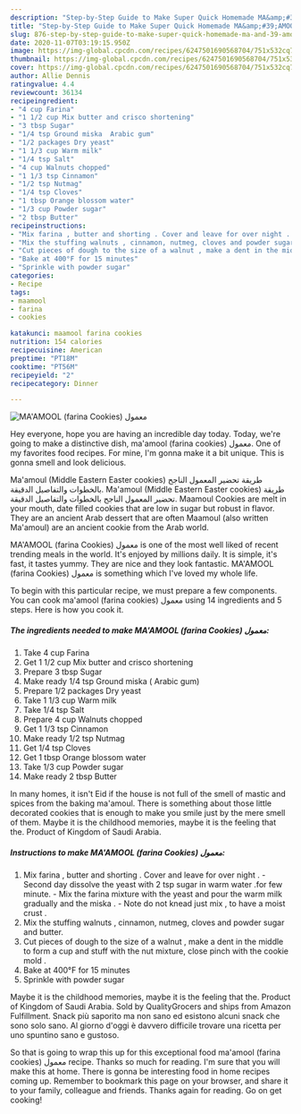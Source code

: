 ```yaml
---
description: "Step-by-Step Guide to Make Super Quick Homemade MA&amp;#39;AMOOL (farina Cookies) معمول"
title: "Step-by-Step Guide to Make Super Quick Homemade MA&amp;#39;AMOOL (farina Cookies) معمول"
slug: 876-step-by-step-guide-to-make-super-quick-homemade-ma-and-39-amool-farina-cookies
date: 2020-11-07T03:19:15.950Z
image: https://img-global.cpcdn.com/recipes/6247501690568704/751x532cq70/maamool-farina-cookies-معمول-recipe-main-photo.jpg
thumbnail: https://img-global.cpcdn.com/recipes/6247501690568704/751x532cq70/maamool-farina-cookies-معمول-recipe-main-photo.jpg
cover: https://img-global.cpcdn.com/recipes/6247501690568704/751x532cq70/maamool-farina-cookies-معمول-recipe-main-photo.jpg
author: Allie Dennis
ratingvalue: 4.4
reviewcount: 36134
recipeingredient:
- "4 cup Farina"
- "1 1/2 cup Mix butter and crisco shortening"
- "3 tbsp Sugar"
- "1/4 tsp Ground miska  Arabic gum"
- "1/2 packages Dry yeast"
- "1 1/3 cup Warm milk"
- "1/4 tsp Salt"
- "4 cup Walnuts chopped"
- "1 1/3 tsp Cinnamon"
- "1/2 tsp Nutmag"
- "1/4 tsp Cloves"
- "1 tbsp Orange blossom water"
- "1/3 cup Powder sugar"
- "2 tbsp Butter"
recipeinstructions:
- "Mix farina , butter and shorting . Cover and leave for over night .  Second day dissolve the yeast with 2 tsp sugar in warm water  .for few minute. Mix the farina mixture with the yeast and pour the warm milk gradually and the miska .  Note do not knead just mix , to have a moist crust ."
- "Mix the stuffing walnuts , cinnamon, nutmeg, cloves and powder sugar and butter."
- "Cut pieces of dough to the size of a walnut , make a dent in the middle to form a cup and stuff with the nut mixture, close pinch with the cookie mold ."
- "Bake at 400°F for 15 minutes"
- "Sprinkle with powder sugar"
categories:
- Recipe
tags:
- maamool
- farina
- cookies

katakunci: maamool farina cookies 
nutrition: 154 calories
recipecuisine: American
preptime: "PT18M"
cooktime: "PT56M"
recipeyield: "2"
recipecategory: Dinner

---
```



![MA&#39;AMOOL (farina Cookies) معمول](https://img-global.cpcdn.com/recipes/6247501690568704/751x532cq70/maamool-farina-cookies-معمول-recipe-main-photo.jpg)

Hey everyone, hope you are having an incredible day today. Today, we're going to make a distinctive dish, ma&#39;amool (farina cookies) معمول. One of my favorites food recipes. For mine, I'm gonna make it a bit unique. This is gonna smell and look delicious.

Ma&#39;amoul (Middle Eastern Easter cookies) طريقة تحضير المعمول الناجح بالخطوات والتفاصيل الدقيقة. Ma&#39;amoul (Middle Eastern Easter cookies) طريقة تحضير المعمول الناجح بالخطوات والتفاصيل الدقيقة. Maamoul Cookies are melt in your mouth, date filled cookies that are low in sugar but robust in flavor. They are an ancient Arab dessert that are often Maamoul (also written Ma&#39;amoul) are an ancient cookie from the Arab world.

MA&#39;AMOOL (farina Cookies) معمول is one of the most well liked of recent trending meals in the world. It's enjoyed by millions daily. It is simple, it's fast, it tastes yummy. They are nice and they look fantastic. MA&#39;AMOOL (farina Cookies) معمول is something which I've loved my whole life.


To begin with this particular recipe, we must prepare a few components. You can cook ma&#39;amool (farina cookies) معمول using 14 ingredients and 5 steps. Here is how you cook it.

<!--inarticleads1-->

##### The ingredients needed to make MA&#39;AMOOL (farina Cookies) معمول:

1. Take 4 cup Farina
1. Get 1 1/2 cup Mix butter and crisco shortening
1. Prepare 3 tbsp Sugar
1. Make ready 1/4 tsp Ground miska ( Arabic gum)
1. Prepare 1/2 packages Dry yeast
1. Take 1 1/3 cup Warm milk
1. Take 1/4 tsp Salt
1. Prepare 4 cup Walnuts chopped
1. Get 1 1/3 tsp Cinnamon
1. Make ready 1/2 tsp Nutmag
1. Get 1/4 tsp Cloves
1. Get 1 tbsp Orange blossom water
1. Take 1/3 cup Powder sugar
1. Make ready 2 tbsp Butter


In many homes, it isn&#39;t Eid if the house is not full of the smell of mastic and spices from the baking ma&#39;amoul. There is something about those little decorated cookies that is enough to make you smile just by the mere smell of them. Maybe it is the childhood memories, maybe it is the feeling that the. Product of Kingdom of Saudi Arabia. 

<!--inarticleads2-->

##### Instructions to make MA&#39;AMOOL (farina Cookies) معمول:

1. Mix farina , butter and shorting . Cover and leave for over night .  - Second day dissolve the yeast with 2 tsp sugar in warm water  .for few minute. - Mix the farina mixture with the yeast and pour the warm milk gradually and the miska .  - Note do not knead just mix , to have a moist crust .
1. Mix the stuffing walnuts , cinnamon, nutmeg, cloves and powder sugar and butter.
1. Cut pieces of dough to the size of a walnut , make a dent in the middle to form a cup and stuff with the nut mixture, close pinch with the cookie mold .
1. Bake at 400°F for 15 minutes
1. Sprinkle with powder sugar


Maybe it is the childhood memories, maybe it is the feeling that the. Product of Kingdom of Saudi Arabia. Sold by QualityGrocers and ships from Amazon Fulfillment. Snack più saporito ma non sano ed esistono alcuni snack che sono solo sano. Al giorno d&#39;oggi è davvero difficile trovare una ricetta per uno spuntino sano e gustoso. 

So that is going to wrap this up for this exceptional food ma&#39;amool (farina cookies) معمول recipe. Thanks so much for reading. I'm sure that you will make this at home. There is gonna be interesting food in home recipes coming up. Remember to bookmark this page on your browser, and share it to your family, colleague and friends. Thanks again for reading. Go on get cooking!
